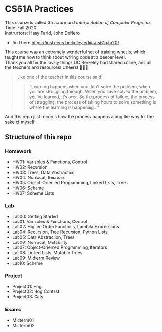 # CS61A Practices

This course is called _Structure and Interpretation of Computer Programs_\
Time: Fall 2020\
Instructors: Hany Farid, John DeNero
- find here https://inst.eecs.berkeley.edu/~cs61a/fa20/

This course was an extremely wonderful set of training wheels, which taught me how to think about writing code at a deeper level.\
Thank you all for the lovely things UC Berkeley had shared online, and all the teachers and resources! Cheers! 🧡💛💙

> Like one of the teacher in this course said: 
>> “Learning happens when you don’t solve the problem, when you are struggling through. When you have solved the problem, you’ve learned, it’s over. 
So the process of failure, the process of struggling, the process of taking hours to solve something is where the learning is happening…"

And this repo just records how the process happens along the way for the sake of myself...

## Structure of this repo
### Homework
* HW01: Variables & Functions, Control
* HW02: Recursion
* HW03: Trees, Data Abstraction 
* HW04: Nonlocal, Iterators
* HW05: Object-Oriented Programming, Linked Lists, Trees
* HW06: Scheme
* HW07: Scheme Lists

### Lab

* Lab00: Getting Started
* Lab01: Variables & Functions, Control
* Lab02: Higher-Order Functions, Lambda Expressions
* Lab04: Recursion, Tree Recursion, Python Lists
* Lab05: Data Abstraction, Trees
* Lab06: Nonlocal, Mutability
* Lab07: Object-Oriented Programming, Iterators
* Lab08: Linked Lists, Mutable Trees
* Lab09: Midterm Review
* Lab10: Scheme

### Project
* Project01: Hog
* Project02: Hog Contest
* Project03: Cats

### Exams
* Midterm01
* Midterm02

